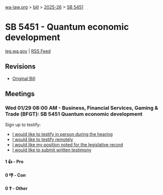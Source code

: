[wa-law.org](/) > [bill](/bill/) > [2025-26](/bill/2025-26/) > [SB 5451](/bill/2025-26/sb/5451/)

# SB 5451 - Quantum economic development
[leg.wa.gov](https://app.leg.wa.gov/billsummary?BillNumber=5451&Year=2025&Initiative=false) | [RSS Feed](./rss.xml)

## Revisions
* [Original Bill](1/)

## Meetings
### Wed 01/29 08:00 AM - Business, Financial Services, Gaming & Trade (BFGT): SB 5451 Quantum economic development
Sign up to testify:
* [I would like to testify in person during the hearing](https://app.leg.wa.gov/csi/Testifier/Add?chamber=House&mId=32584&aId=162377&caId=25201&tId=1)
* [I would like to testify remotely](https://app.leg.wa.gov/csi/Testifier/Add?chamber=House&mId=32584&aId=162377&caId=25201&tId=2)
* [I would like my position noted for the legislative record](https://app.leg.wa.gov/csi/Testifier/Add?chamber=House&mId=32584&aId=162377&caId=25201&tId=3)
* [I would like to submit written testimony](https://app.leg.wa.gov/csi/Testifier/Add?chamber=House&mId=32584&aId=162377&caId=25201&tId=4)

#### 1 👍 - Pro

#### 0 👎 - Con

#### 0 ❓ - Other
